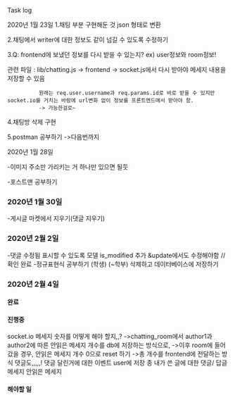 Task log

2020년 1월 23일 
1.채팅 부분 구현해둔 것 json 형태로 변환

2.채팅에서 writer에 대한 정보도 같이 넘길 수 있도록 수정하기

3.Q: frontend에 보냈던 정보를 다시 받을 수 있는지? ex) user정보와 room정보!

  관련 파일 : lib/chatting.js -> frontend -> socket.js에서 다시 받아야 메세지 내용을 저장할 수 있음
  
              원래는 req.user.username과 req.params.id로 바로 받을 수 있지만 socket.io를 거치는 바람에 url변화 없이 정보를 프론트엔드에서 받아야 함.
              -> 가능한걸로~

4.채팅방 삭제 구현

5.postman 공부하기 ->다음번까지

2020년 1월 28일

-이미지 주소만 가리키는 거 하나만 있으면 될듯 

-포스트맨 공부하기 

### 2020년 1월 30일

-게시글 마켓에서 지우기(댓글 지우기) 

### 2020년 2월 2일
-댓글 수정됨 표시할 수 있도록 모델 is_modified  추가 &update에서도 수정해야함 // 확인 완료
-정규표현식 공부하기 (학생) (~학부) 삭제하고 데이터베이스에 저장하기 

### 2020년 2월 4일
#### 완료
#### 진행중
  socket.io 메세지 숫자를 어떻게 해야 할지,,?
  ->chatting_room에서 author1과 author2에 따른 안읽은 메세지 개수를 db에 저장하는 방식으로, 
  ->이후 room에 들어갔을 경우, 안읽은 메세지 개수 0으로 reset 하기
  ->총 개수를 frontend에 전달하는 방식
 댓글도,,,,,! 댓글 달린거에 대한 이벤트 user에 저장 
 종   내가 쓴 글에 대한 댓글/ 답글
 메세지 안읽은 메세지
#### 해야할 일




